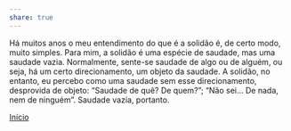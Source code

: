 ```yaml
---  
share: true  
---  
```

  
  
Há muitos anos o meu entendimento do que é a solidão é, de certo modo, muito simples. Para mim, a solidão é uma espécie de saudade, mas uma saudade vazia. Normalmente, sente-se saudade de algo ou de alguém, ou seja, há um certo direcionamento, um objeto da saudade. A solidão, no entanto, eu percebo como uma saudade sem esse direcionamento, desprovida de objeto: “Saudade de quê? De quem?”; “Não sei… De nada, nem de ninguém”. Saudade vazia, portanto.  
  
[Início](Início.md)